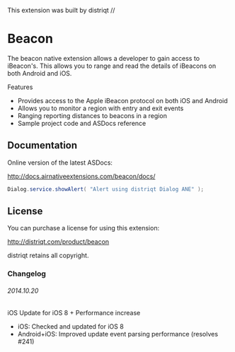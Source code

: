 


This extension was built by distriqt // 

# Beacon

The beacon native extension allows a developer to gain access to iBeacon's. This allows you to range and read the details of iBeacons on both Android and iOS.

Features

- Provides access to the Apple iBeacon protocol on both iOS and Android
- Allows you to monitor a region with entry and exit events
- Ranging reporting distances to beacons in a region
- Sample project code and ASDocs reference


## Documentation

Online version of the latest ASDocs:

http://docs.airnativeextensions.com/beacon/docs/

```actionscript
Dialog.service.showAlert( "Alert using distriqt Dialog ANE" );
```


## License

You can purchase a license for using this extension:

http://distriqt.com/product/beacon

distriqt retains all copyright.


### Changelog

###### 2014.10.20
iOS Update for iOS 8 + Performance increase
- iOS: Checked and updated for iOS 8
- Android+iOS: Improved update event parsing performance (resolves #241)

